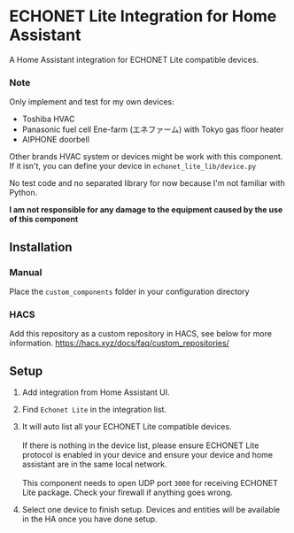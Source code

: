 # ECHONET Lite Integration for Home Assistant


A Home Assistant integration for ECHONET Lite compatible devices.

### Note
Only implement and test for my own devices:
- Toshiba HVAC
- Panasonic fuel cell Ene-farm (エネファーム) with Tokyo gas floor heater
- AIPHONE doorbell

Other brands HVAC system or devices might be work with this component.  
If it isn't, you can define your device in `echonet_lite_lib/device.py`

No test code and no separated library for now because I'm not familiar with Python.

__I am not responsible for any damage to the equipment caused by the use of this component__


## Installation
### Manual
Place the `custom_components` folder in your configuration directory

### HACS
Add this repository as a custom repository in HACS, see below for more information.
https://hacs.xyz/docs/faq/custom_repositories/

## Setup
1. Add integration from Home Assistant UI.
2. Find `Echonet Lite` in the integration list.
3. It will auto list all your ECHONET Lite compatible devices.<br><br> 
If there is nothing in the device list, please ensure ECHONET Lite protocol is enabled in your device and ensure your device and home assistant are in the same local network.<br><br>
This component needs to open UDP port `3000` for receiving ECHONET Lite package. Check your firewall if anything goes wrong.


4. Select one device to finish setup. Devices and entities will be available in the HA once you have done setup.
